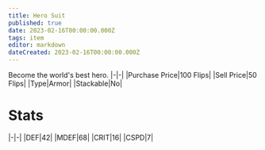```yaml
---
title: Hero Suit
published: true
date: 2023-02-16T00:00:00.000Z
tags: item
editor: markdown
dateCreated: 2023-02-16T00:00:00.000Z
---
```


Become the world's best hero.
|-|-|
|Purchase Price|100 Flips|
|Sell Price|50 Flips|
|Type|Armor|
|Stackable|No|

# Stats
|-|-|
|DEF|42|
|MDEF|68|
|CRIT|16|
|CSPD|7|
